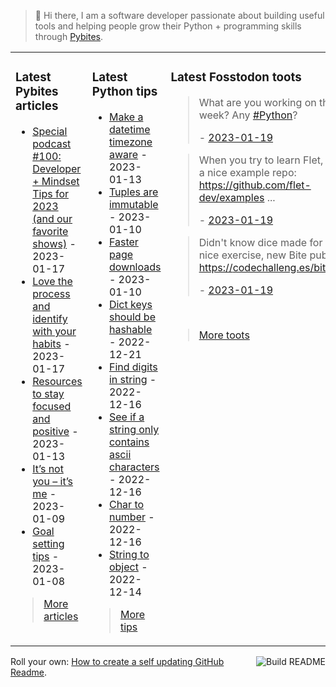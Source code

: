> 👋 Hi there, I am a software developer passionate about building useful tools and helping people grow their Python + programming skills through <a href="https://pybit.es" target="_blank">Pybites</a>.

<table><tr><td valign="top" width="33%">

### Latest Pybites articles

<ul>

  <li><a href="https://pybit.es/articles/special-podcast-100-developer-mindset-tips-for-2023-and-our-favorite-shows/" target="_blank">Special podcast #100: Developer + Mindset Tips  for 2023 (and our favorite shows)</a> - 2023-01-17</li>

  <li><a href="https://pybit.es/articles/love-the-process-and-identify-with-your-habits/" target="_blank">Love the process and identify with your habits</a> - 2023-01-17</li>

  <li><a href="https://pybit.es/articles/resources-to-stay-focused-and-positive/" target="_blank">Resources to stay focused and positive</a> - 2023-01-13</li>

  <li><a href="https://pybit.es/articles/its-not-you-its-me/" target="_blank">It’s not you – it’s me</a> - 2023-01-09</li>

  <li><a href="https://pybit.es/articles/goal-setting-tips/" target="_blank">Goal setting tips</a> - 2023-01-08</li>

</ul>

> <a href="https://pybit.es/articles/" target="_blank">More articles</a>


</td><td valign="top" width="34%">

### Latest Python tips

<ul>

  <li><a href="https://github.com/bbelderbos/bobcodesit/blob/main/notes/20230113130529.md" target="_blank">Make a datetime timezone aware</a> - 2023-01-13</li>

  <li><a href="https://github.com/bbelderbos/bobcodesit/blob/main/notes/20230110131408.md" target="_blank">Tuples are immutable</a> - 2023-01-10</li>

  <li><a href="https://github.com/bbelderbos/bobcodesit/blob/main/notes/20230110130247.md" target="_blank">Faster page downloads</a> - 2023-01-10</li>

  <li><a href="https://github.com/bbelderbos/bobcodesit/blob/main/notes/20221221130639.md" target="_blank">Dict keys should be hashable</a> - 2022-12-21</li>

  <li><a href="https://github.com/bbelderbos/bobcodesit/blob/main/notes/20221216144546.md" target="_blank">Find digits in string</a> - 2022-12-16</li>

  <li><a href="https://github.com/bbelderbos/bobcodesit/blob/main/notes/20221216114651.md" target="_blank">See if a string only contains ascii characters</a> - 2022-12-16</li>

  <li><a href="https://github.com/bbelderbos/bobcodesit/blob/main/notes/20221216114150.md" target="_blank">Char to number</a> - 2022-12-16</li>

  <li><a href="https://github.com/bbelderbos/bobcodesit/blob/main/notes/20221214133347.md" target="_blank">String to object</a> - 2022-12-14</li>

</ul>

> <a href="https://github.com/bbelderbos/bobcodesit" target="_blank">More tips</a>


</td><td valign="top" width="33%">

### Latest Fosstodon toots


  <blockquote>
  <p>What are you working on this week? Any <a class="mention hashtag" href="https://fosstodon.org/tags/Python" rel="tag">#<span>Python</span></a>?</p>
  - <a href="https://fosstodon.org/@bbelderbos/109716025554700710" target="_blank">2023-01-19</a>
  </blockquote>

  <blockquote>
  <p>When you try to learn Flet, there is a nice example repo:<br /><a href="https://github.com/flet-dev/examples" rel="nofollow noopener noreferrer" target="_blank"><span class="invisible">https://</span><span class="">github.com/flet-dev/examples</span><span class="invisible"></span></a> ...</p>
  - <a href="https://fosstodon.org/@bbelderbos/109715971813741134" target="_blank">2023-01-19</a>
  </blockquote>

  <blockquote>
  <p>Didn't know dice made for such a nice exercise, new Bite published: <a href="https://codechalleng.es/bites/365/" rel="nofollow noopener noreferrer" target="_blank"><span class="invisible">https://</span><span class="">codechalleng.es/bites/365/</span><span class="invisible"></span></a></p>
  - <a href="https://fosstodon.org/@bbelderbos/109715965363546056" target="_blank">2023-01-19</a>
  </blockquote>


<br>

> <a href="https://fosstodon.org/@bbelderbos" target="_blank">More toots</a>


</td></tr></table>

<a href="https://github.com/bbelderbos/bbelderbos/actions" target="_blank"><img src="https://github.com/bbelderbos/bbelderbos/workflows/Daily%20Update/badge.svg" align="right" alt="Build README"></a>Roll your own: <a href="https://pybit.es/articles/how-to-create-a-self-updating-github-readme/" target="_blank">How to create a self updating GitHub Readme</a>.